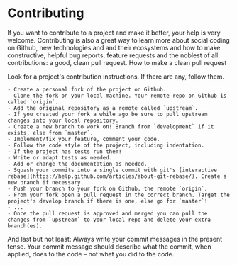 # Contributing

If you want to contribute to a project and make it better, your help is very welcome. Contributing is also a great way to learn more about social coding on Github, new technologies and and their ecosystems and how to make constructive, helpful bug reports, feature requests and the noblest of all contributions: a good, clean pull request.
How to make a clean pull request

Look for a project's contribution instructions. If there are any, follow them.

    - Create a personal fork of the project on Github.
    - Clone the fork on your local machine. Your remote repo on Github is called `origin`.
    - Add the original repository as a remote called `upstream`.
    - If you created your fork a while ago be sure to pull upstream changes into your local repository.
    - Create a new branch to work on! Branch from `development` if it exists, else from `master`.
    - Implement/fix your feature, comment your code.
    - Follow the code style of the project, including indentation.
    - If the project has tests run them!
    - Write or adapt tests as needed.
    - Add or change the documentation as needed.
    - Squash your commits into a single commit with git's [interactive rebase](https://help.github.com/articles/about-git-rebase/). Create a new branch if necessary.
    - Push your branch to your fork on Github, the remote `origin`.
    - From your fork open a pull request in the correct branch. Target the project's develop branch if there is one, else go for `master`!
    - ...
    - Once the pull request is approved and merged you can pull the changes from `upstream` to your local repo and delete your extra branch(es).

And last but not least: Always write your commit messages in the present tense. Your commit message should describe what the commit, when applied, does to the code – not what you did to the code.
